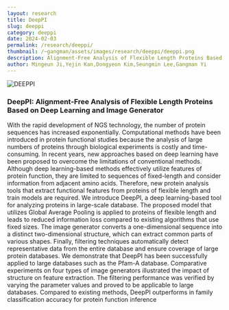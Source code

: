 ```yaml
---
layout: research
title: DeepPI
slug: deeppi
category: deeppi
date: 2024-02-03
permalink: /research/deeppi/
thumbnail: /~gangman/assets/images/research/deeppi/deeppi.png
description: Alignment‑Free Analysis of Flexible Length Proteins Based on Deep Learning and Image Generator
author: Mingeun Ji,Yejin Kan,Dongyeon Kim,Seungmin Lee,Gangman Yi
---
```


![DEEPPI](/~gangman/assets/images/research/deeppi/deeppi.png)

### DeepPI: Alignment‑Free Analysis of Flexible Length Proteins Based on Deep Learning and Image Generator

With the rapid development of NGS technology, the number of protein sequences has increased exponentially. Computational methods have been introduced in protein functional studies because the analysis of large numbers of proteins through biological experiments is costly and time-consuming. In recent years, new approaches based on deep learning have been proposed to overcome the limitations of conventional methods. Although deep learning-based methods effectively utilize features of protein function, they are limited to sequences of fixed-length and consider information from adjacent amino acids. Therefore, new protein analysis tools that extract functional features from proteins of flexible length and train models are required. We introduce DeepPI, a deep learning-based tool for analyzing proteins in large-scale database. The proposed model that utilizes Global Average Pooling is applied to proteins of flexible length and leads to reduced information loss compared to existing algorithms that use fixed sizes. The image generator converts a one-dimensional sequence into a distinct two-dimensional structure, which can extract common parts of various shapes. Finally, filtering techniques automatically detect representative data from the entire database and ensure coverage of large protein databases. We demonstrate that DeepPI has been successfully applied to large databases such as the Pfam-A database. Comparative experiments on four types of image generators illustrated the impact of structure on feature extraction. The filtering performance was verified by varying the parameter values and proved to be applicable to large databases. Compared to existing methods, DeepPI outperforms in family classification accuracy for protein function inference

